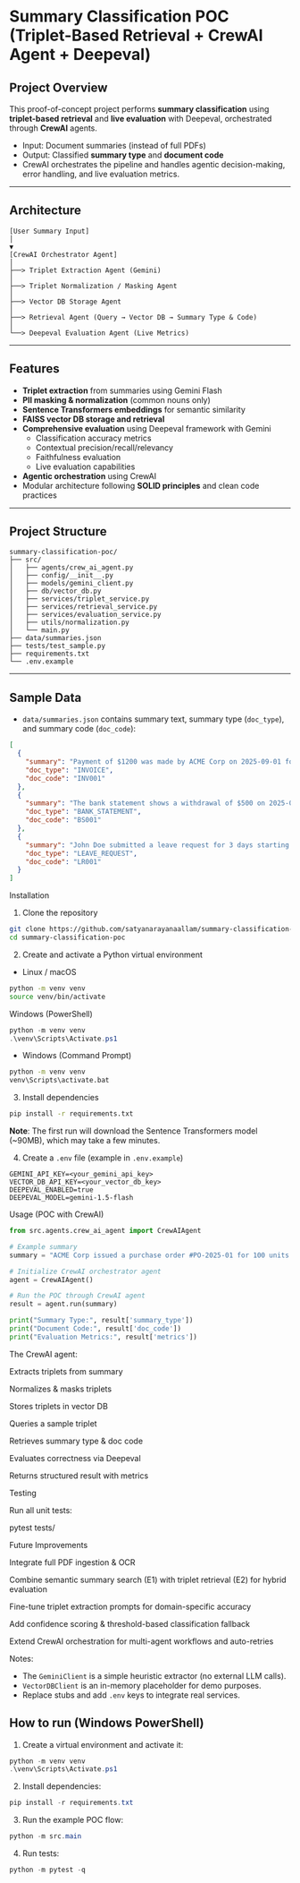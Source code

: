 # Summary Classification POC (Triplet-Based Retrieval + CrewAI Agent + Deepeval)

## Project Overview
This proof-of-concept project performs **summary classification** using **triplet-based retrieval** and **live evaluation** with Deepeval, orchestrated through **CrewAI** agents.  

- Input: Document summaries (instead of full PDFs)  
- Output: Classified **summary type** and **document code**  
- CrewAI orchestrates the pipeline and handles agentic decision-making, error handling, and live evaluation metrics.

---

## Architecture
```
[User Summary Input]
│
▼
[CrewAI Orchestrator Agent]
│
├──> Triplet Extraction Agent (Gemini)
│
├──> Triplet Normalization / Masking Agent
│
├──> Vector DB Storage Agent
│
├──> Retrieval Agent (Query → Vector DB → Summary Type & Code)
│
└──> Deepeval Evaluation Agent (Live Metrics)
```

---

## Features
- **Triplet extraction** from summaries using Gemini Flash
- **PII masking & normalization** (common nouns only)
- **Sentence Transformers embeddings** for semantic similarity
- **FAISS vector DB storage and retrieval**
- **Comprehensive evaluation** using Deepeval framework with Gemini
  - Classification accuracy metrics
  - Contextual precision/recall/relevancy
  - Faithfulness evaluation
  - Live evaluation capabilities
- **Agentic orchestration** using CrewAI
- Modular architecture following **SOLID principles** and clean code practices

---

## Project Structure

```
summary-classification-poc/
├── src/
│   ├── agents/crew_ai_agent.py
│   ├── config/__init__.py
│   ├── models/gemini_client.py
│   ├── db/vector_db.py
│   ├── services/triplet_service.py
│   ├── services/retrieval_service.py
│   ├── services/evaluation_service.py
│   ├── utils/normalization.py
│   └── main.py
├── data/summaries.json
├── tests/test_sample.py
├── requirements.txt
└── .env.example
```


---

## Sample Data

- `data/summaries.json` contains summary text, summary type (`doc_type`), and summary code (`doc_code`):

```json
[
  {
    "summary": "Payment of $1200 was made by ACME Corp on 2025-09-01 for invoice #INV-100.",
    "doc_type": "INVOICE",
    "doc_code": "INV001"
  },
  {
    "summary": "The bank statement shows a withdrawal of $500 on 2025-08-30 from account 12345678.",
    "doc_type": "BANK_STATEMENT",
    "doc_code": "BS001"
  },
  {
    "summary": "John Doe submitted a leave request for 3 days starting 2025-09-10.",
    "doc_type": "LEAVE_REQUEST",
    "doc_code": "LR001"
  }
]
```
Installation

1. Clone the repository

```bash
git clone https://github.com/satyanarayanaallam/summary-classification-poc.git
cd summary-classification-poc
```

2. Create and activate a Python virtual environment

- Linux / macOS

```bash
python -m venv venv
source venv/bin/activate
```


 Windows (PowerShell)
 
```powershell
python -m venv venv
.\venv\Scripts\Activate.ps1
```
- Windows (Command Prompt)

```cmd
python -m venv venv
venv\Scripts\activate.bat
```

3. Install dependencies

```bash
pip install -r requirements.txt
```

**Note**: The first run will download the Sentence Transformers model (~90MB), which may take a few minutes.

4. Create a `.env` file (example in `.env.example`)

```text
GEMINI_API_KEY=<your_gemini_api_key>
VECTOR_DB_API_KEY=<your_vector_db_key>
DEEPEVAL_ENABLED=true
DEEPEVAL_MODEL=gemini-1.5-flash
```

Usage (POC with CrewAI)

```python
from src.agents.crew_ai_agent import CrewAIAgent

# Example summary
summary = "ACME Corp issued a purchase order #PO-2025-01 for 100 units of product X."

# Initialize CrewAI orchestrator agent
agent = CrewAIAgent()

# Run the POC through CrewAI agent
result = agent.run(summary)

print("Summary Type:", result['summary_type'])
print("Document Code:", result['doc_code'])
print("Evaluation Metrics:", result['metrics'])
```


The CrewAI agent:

Extracts triplets from summary

Normalizes & masks triplets

Stores triplets in vector DB

Queries a sample triplet

Retrieves summary type & doc code

Evaluates correctness via Deepeval

Returns structured result with metrics

Testing

Run all unit tests:

pytest tests/

Future Improvements

Integrate full PDF ingestion & OCR

Combine semantic summary search (E1) with triplet retrieval (E2) for hybrid evaluation

Fine-tune triplet extraction prompts for domain-specific accuracy

Add confidence scoring & threshold-based classification fallback

Extend CrewAI orchestration for multi-agent workflows and auto-retries


Notes:
- The `GeminiClient` is a simple heuristic extractor (no external LLM calls).
- `VectorDBClient` is an in-memory placeholder for demo purposes.
- Replace stubs and add `.env` keys to integrate real services.

## How to run (Windows PowerShell)

1. Create a virtual environment and activate it:

```powershell
python -m venv venv
.\venv\Scripts\Activate.ps1
```
2. Install dependencies:

```powershell
pip install -r requirements.txt
```

3. Run the example POC flow:

```powershell
python -m src.main
```

4. Run tests:

```powershell
python -m pytest -q
```
